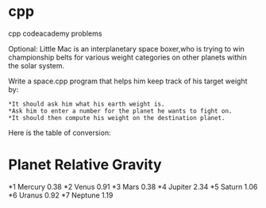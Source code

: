# cpp
cpp codeacademy problems


Optional: Little Mac is an interplanetary space boxer,who is trying to win championship belts for various weight 
categories on other planets within the solar system.

Write a space.cpp program that helps him keep track of his target weight by:

    *It should ask him what his earth weight is.
    *Ask him to enter a number for the planet he wants to fight on.
    *It should then compute his weight on the destination planet.

Here is the table of conversion:


# 	Planet 	Relative Gravity

*1 	Mercury 	 0.38
*2 	Venus 	   0.91
*3 	Mars 	     0.38
*4 	Jupiter 	 2.34
*5 	Saturn 	   1.06
*6 	Uranus 	   0.92
*7 	Neptune 	 1.19
